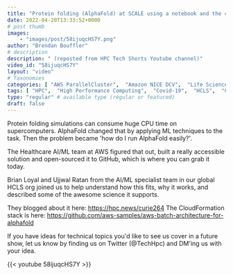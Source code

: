 ```yaml
---
title: "Protein folding (AlphaFold) at SCALE using a notebook and the cloud"
date: 2022-04-20T13:33:52+0000
# post thumb
images:
    - "images/post/58ijuqcHS7Y.png"
author: "Brendan Bouffler"
# description
description: " (reposted from HPC Tech Shorts Youtube channel)"
video_id: "58ijuqcHS7Y"
layout: "video"
# Taxonomies
categories: [ "AWS ParallelCluster",  "Amazon NICE DCV",  "Life Sciences", ]
tags: [ "HPC",  "High Performance Computing",  "Covid-19",  "HCLS",  "CPUs",  "supercomputing",  "Schedulers",  "Storage",  "EC2",  "DCV",  "GPUs",  "Lustre",  "ParallelCluster",  "protein folding",  "vizualization",  "alphafold",  "virtualization",  "techshorts", ]
type: "regular" # available type (regular or featured)
draft: false
---
```


Protein folding simulations can consume huge CPU time on supercomputers. AlphaFold changed that by applying ML techniques to the task. Then the problem became 'how do I run AlphaFold easily?'.

The Healthcare AI/ML team at AWS figured that out, built a really accessible solution and open-sourced it to GitHub, which is where you can grab it today.

Brian Loyal and Ujjwal Ratan from the AI/ML specialist team in our global HCLS org joined us to help understand how this fits, why it works, and described some of the awesome science it supports.

They blogged about it here: https://hpc.news/curie264
The CloudFormation stack is here: https://github.com/aws-samples/aws-batch-architecture-for-alphafold

If you have ideas for technical topics you'd like to see us cover in a future show, let us know by finding us on Twitter (@TechHpc) and DM'ing us with your idea.

{{< youtube 58ijuqcHS7Y >}}